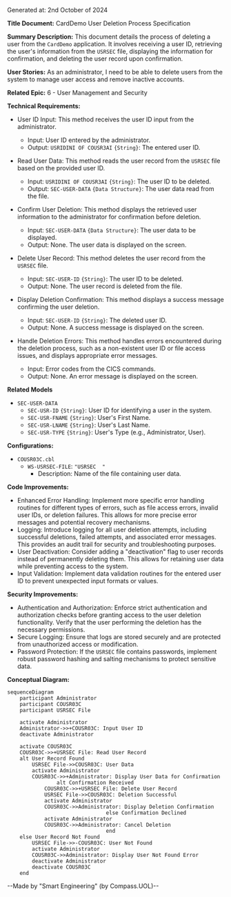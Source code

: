 Generated at: 2nd October of 2024

**Title Document:** CardDemo User Deletion Process Specification

**Summary Description:**
This document details the process of deleting a user from the `CardDemo` application. It involves receiving a user ID, retrieving the user's information from the `USRSEC` file, displaying the information for confirmation, and deleting the user record upon confirmation.

**User Stories:**
As an administrator, I need to be able to delete users from the system to manage user access and remove inactive accounts.

**Related Epic:**
6 - User Management and Security

**Technical Requirements:**

- User ID Input: This method receives the user ID input from the administrator.
  - Input: User ID entered by the administrator.
  - Output:  `USRIDINI OF COUSR3AI` `{String}`: The entered user ID.

- Read User Data: This method reads the user record from the `USRSEC` file based on the provided user ID.
  - Input:  `USRIDINI OF COUSR3AI` `{String}`: The user ID to be deleted.
  - Output:  `SEC-USER-DATA` `{Data Structure}`: The user data read from the file.

- Confirm User Deletion: This method displays the retrieved user information to the administrator for confirmation before deletion.
  - Input:  `SEC-USER-DATA` `{Data Structure}`: The user data to be displayed.
  - Output: None. The user data is displayed on the screen.

- Delete User Record: This method deletes the user record from the `USRSEC` file.
  - Input: `SEC-USER-ID` `{String}`: The user ID to be deleted.
  - Output: None. The user record is deleted from the file.

- Display Deletion Confirmation: This method displays a success message confirming the user deletion.
  - Input:  `SEC-USER-ID` `{String}`: The deleted user ID.
  - Output: None. A success message is displayed on the screen.

- Handle Deletion Errors: This method handles errors encountered during the deletion process, such as a non-existent user ID or file access issues, and displays appropriate error messages.
  - Input: Error codes from the CICS commands.
  - Output: None. An error message is displayed on the screen.

**Related Models**

- `SEC-USER-DATA`
  - `SEC-USR-ID` `{String}`: User ID for identifying a user in the system.
  - `SEC-USR-FNAME` `{String}`: User's First Name.
  - `SEC-USR-LNAME` `{String}`: User's Last Name.
  - `SEC-USR-TYPE` `{String}`: User's Type (e.g., Administrator, User).

**Configurations:**

- `COUSR03C.cbl`
  - `WS-USRSEC-FILE`: `"USRSEC  "`
	- Description:  Name of the file containing user data.

**Code Improvements:**

- Enhanced Error Handling: Implement more specific error handling routines for different types of errors, such as file access errors, invalid user IDs, or deletion failures. This allows for more precise error messages and potential recovery mechanisms.
- Logging: Introduce logging for all user deletion attempts, including successful deletions, failed attempts, and associated error messages. This provides an audit trail for security and troubleshooting purposes.
- User Deactivation: Consider adding a "deactivation" flag to user records instead of permanently deleting them. This allows for retaining user data while preventing access to the system. 
- Input Validation: Implement data validation routines for the entered user ID to prevent unexpected input formats or values.

**Security Improvements:**

- Authentication and Authorization: Enforce strict authentication and authorization checks before granting access to the user deletion functionality. Verify that the user performing the deletion has the necessary permissions.
- Secure Logging: Ensure that logs are stored securely and are protected from unauthorized access or modification.
- Password Protection: If the `USRSEC` file contains passwords, implement robust password hashing and salting mechanisms to protect sensitive data.

**Conceptual Diagram:**

```mermaid
sequenceDiagram
    participant Administrator
    participant COUSR03C
    participant USRSEC File

    activate Administrator
    Administrator->>+COUSR03C: Input User ID
    deactivate Administrator
    
    activate COUSR03C
    COUSR03C->>+USRSEC File: Read User Record
    alt User Record Found
        USRSEC File->>COUSR03C: User Data
        activate Administrator
        COUSR03C->>+Administrator: Display User Data for Confirmation
                alt Confirmation Received
            COUSR03C->>+USRSEC File: Delete User Record
            USRSEC File->>COUSR03C: Deletion Successful
            activate Administrator
            COUSR03C->>Administrator: Display Deletion Confirmation
                                else Confirmation Declined
            activate Administrator
            COUSR03C->>Administrator: Cancel Deletion
                                end
    else User Record Not Found
        USRSEC File->>-COUSR03C: User Not Found
        activate Administrator
        COUSR03C->>Administrator: Display User Not Found Error
        deactivate Administrator
        deactivate COUSR03C
    end
```

--Made by "Smart Engineering" (by Compass.UOL)--